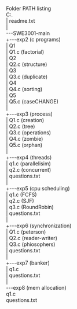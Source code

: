 Folder PATH listing  
C:.  
|   readme.txt  
|     
\---SWE3001-main  
    +---exp2 (c programs)  
    |       Q1  
    |       Q1.c  (factorial)  
    |       Q2  
    |       Q2.c  (structure)  
    |       Q3  
    |       Q3.c  (duplicate)  
    |       Q4  
    |       Q4.c  (sorting)  
    |       Q5  
    |       Q5.c  (caseCHANGE)  
    |         
    +---exp3 (process)  
    |       Q1.c (creation)  
    |       Q2.c (tree)  
    |       Q3.c (operations)  
    |       Q4.c (zombie)  
    |       Q5.c (orphan)  
    |         
    +---exp4 (threads)  
    |       q1.c (parallelisim)  
    |       q2.c (concurrent)  
    |       questions.txt  
    |         
    +---exp5 (cpu scheduling)  
    |       q1.c  (FCFS)  
    |       q2.c  (SJF)  
    |       q3.c  (RoundRobin)  
    |       questions.txt  
    |         
    +---exp6 (synchronization)  
    |       Q1.c  (peterson)  
    |       Q2.c  (reader-writer)  
    |       Q3.c  (phiosophers)  
    |       questions.txt  
    |         
    +---exp7 (banker)  
    |       q1.c  
    |       questions.txt  
    |         
    \---exp8 (mem allocation)  
            q1.c  
            questions.txt  
            
  
